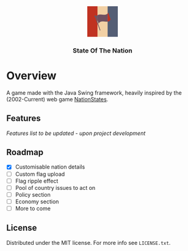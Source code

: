 <div align="center">
  <a href="https://github.com/othneildrew/Best-README-Template">
    <img src="Icon.png" alt="Logo" width="80" height="80">
  </a>
</div>

<h3 align="center">State Of The Nation</h3>

# Overview
A game made with the Java Swing framework, heavily inspired by the 
(2002-Current) web game [NationStates](https://nationstates.net).

## Features

*Features list to be updated - upon project development*

## Roadmap

- [X] Customisable nation details
- [ ] Custom flag upload
- [ ] Flag ripple effect
- [ ] Pool of country issues to act on
- [ ] Policy section
- [ ] Economy section
- [ ] More to come

## License

Distributed under the MIT license. For more info see `LICENSE.txt`. 
